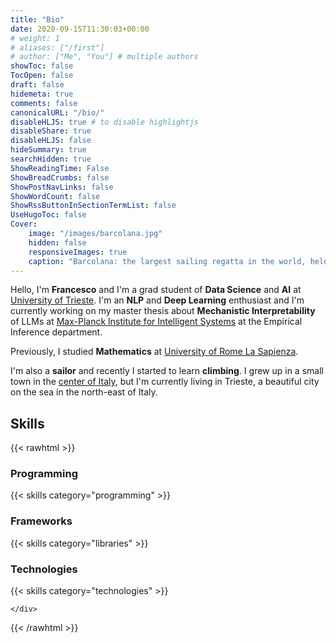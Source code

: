 ```yaml
---
title: "Bio"
date: 2020-09-15T11:30:03+00:00
# weight: 1
# aliases: ["/first"]
# author: ["Me", "You"] # multiple authors
showToc: false
TocOpen: false
draft: false
hidemeta: true
comments: false
canonicalURL: "/bio/"
disableHLJS: true # to disable highlightjs
disableShare: true
disableHLJS: false
hideSummary: true
searchHidden: true
ShowReadingTime: False
ShowBreadCrumbs: false
ShowPostNavLinks: false
ShowWordCount: false
ShowRssButtonInSectionTermList: false
UseHugoToc: false
Cover:
    image: "/images/barcolana.jpg"
    hidden: false
    responsiveImages: true	
    caption: "Barcolana: the largest sailing regatta in the world, held in Trieste, Italy. *(Roberto Baroni, CC BY-SA 4.0)*"
---
```


 Hello, I'm **Francesco** and I'm a grad student of **Data Science** and **AI** at [University of Trieste](https://dssc.units.it/).
 I'm an **NLP** and **Deep Learning** enthusiast and I'm currently working on my master thesis about **Mechanistic Interpretability** of LLMs at [Max-Planck Institute for Intelligent Systems](https://www.is.mpg.de/) at the Empirical Inference department.

 Previously, I studied  **Mathematics** at [University of Rome La Sapienza](https://www.mat.uniroma1.it). 

 I'm also a **sailor** and recently I started to learn **climbing**. I grew up in a small town in the [center of Italy](https://en.wikipedia.org/wiki/Viterbo), but I'm currently living in Trieste, a beautiful city on the sea in the north-east of Italy.


## Skills

{{< rawhtml >}}
<div class="skills-wrapper">
    <div class="skills-column">
        <h3>Programming</h3>
        {{< skills category="programming" >}}
    </div>
    <div class="skills-column">
        <h3> Frameworks </h3>
        {{< skills category="libraries" >}}
        <h3>Technologies</h3>
        {{< skills category="technologies" >}}

    </div>
</div>
{{< /rawhtml >}}



